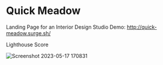 # Quick Meadow

Landing Page for an Interior Design Studio
Demo: http://quick-meadow.surge.sh/

Lighthouse Score

![Screenshot 2023-05-17 170831](https://github.com/ShlokD/quick-meadow/assets/12539356/8a139683-6764-4453-be0f-f4fb0ca34e5e)

